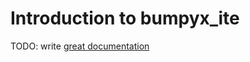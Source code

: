 # Introduction to bumpyx_ite

TODO: write [great documentation](http://jacobian.org/writing/what-to-write/)
